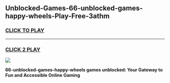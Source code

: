 
## Unblocked-Games-66-unblocked-games-happy-wheels-Play-Free-3athm
<h3>
<a href="https://premium76.site?title=66-unblocked-games-happy-wheels&ref=15A">CLICK TO PLAY</a></h3>
<hr>

<h3>
<a href="https://premium76.site?title=66-unblocked-games-happy-wheels&ref=15A">CLICK 2 PLAY</a>
  
</h3>

<a href="https://premium76.site?title=66-unblocked-games-happy-wheels&ref=15A"><img src="https://clearcache.store/games.png"></a>


**66-unblocked-games-happy-wheels games unblocked: Your Gateway to Fun and Accessible Online Gaming**
